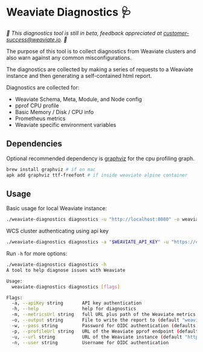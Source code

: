 # Weaviate Diagnostics 🩺

*🚧 This diagnostics tool is still in beta, feedback appreciated at customer-success@weaviate.io. 🚧*

The purpose of this tool is to collect diagnostics from Weaviate clusters and also warn
against any common misconfigurations.

The diagnostics are collected by making a series of requests to a Weaviate instance and
then generating a self-contained html report.

Diagnostics are collected for:

- Weaviate Schema, Meta, Module, and Node config
- pprof CPU profile
- Basic Memory / Disk / CPU info
- Prometheus metrics
- Weaviate specific environment variables

## Dependencies

Optional recommended dependency is [graphviz](https://graphviz.org/) for the cpu profiling graph.

```sh
brew install graphviz # if on mac
apk add graphviz ttf-freefont # if inside weaviate alpine container
```

## Usage

Basic usage for local Weaviate instance:

```sh
./weaviate-diagnostics diagnostics -u "http://localhost:8080" -o weaviate-report.html
```

WCS cluster authenticating using api key

```sh
./weaviate-diagnostics diagnostics -a "$WEAVIATE_API_KEY" -u "https://cluster-name.weaviate.cloud" -o weaviate-report.html
```

Run `-h` for more options:

```sh
./weaviate-diagnostics diagnostics -h
A tool to help diagnose issues with Weaviate

Usage:
  weaviate-diagnostics diagnostics [flags]

Flags:
  -a, --apiKey string       API key authentication
  -h, --help                help for diagnostics
  -m, --metricsUrl string   full URL plus path of the Weaviate metrics endpoint (default "http://localhost:2112/metrics")
  -o, --output string       File to write the report to (default "weaviate-report.html")
  -w, --pass string         Password for OIDC authentication (defaults to prompt)
  -p, --profileUrl string   URL of the Weaviate pprof endpoint (default "http://localhost:6060/debug/pprof/profile?seconds=5")
  -u, --url string          URL of the Weaviate instance (default "http://localhost:8080")
  -n, --user string         Username for OIDC authentication
```
